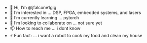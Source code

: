 - 👋 Hi, I’m @jfalcone1gig
- 👀 I’m interested in ... DSP, FPGA, embedded systems, and lasers
- 🌱 I’m currently learning ... pytorch
- 💞️ I’m looking to collaborate on ... not sure yet
- 📫 How to reach me ... i dont know
- ⚡ Fun fact: ... i want a robot to cook my food and clean my house

<!---
jfalcone1gig/jfalcone1gig is a ✨ special ✨ repository because its `README.md` (this file) appears on your GitHub profile.
You can click the Preview link to take a look at your changes.
--->
